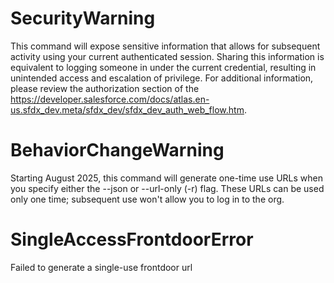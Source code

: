 # SecurityWarning

This command will expose sensitive information that allows for subsequent activity using your current authenticated session.
Sharing this information is equivalent to logging someone in under the current credential, resulting in unintended access and escalation of privilege.
For additional information, please review the authorization section of the https://developer.salesforce.com/docs/atlas.en-us.sfdx_dev.meta/sfdx_dev/sfdx_dev_auth_web_flow.htm.

# BehaviorChangeWarning

Starting August 2025, this command will generate one-time use URLs when you specify either the --json or --url-only (-r) flag. These URLs can be used only one time; subsequent use won't allow you to log in to the org.

# SingleAccessFrontdoorError

Failed to generate a single-use frontdoor url
